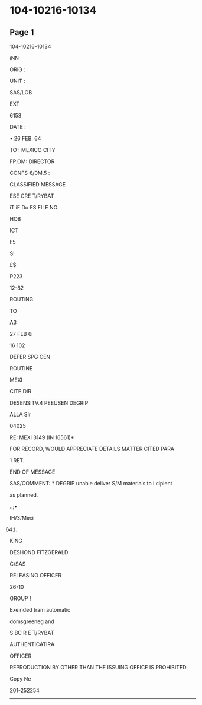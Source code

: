 # 104-10216-10134

## Page 1

104-10216-10134

iNN

ORIG :

UNIT :

SAS/LOB

EXT

6153

DATE :

• 26 FEB. 64

TO : MEXICO CITY

FP.OM: DIRECTOR

CONFS €/0M.5 :

CLASSIFIED MESSAGE

ESE CRE T/RYBAT

iT iF Do ES FILE NO.

HOB

ICT

I:5

S!

£$

P223

12-82

ROUTiNG

TO

A3

27 FEB 6i

16 102

DEFER SPG CEN

ROUTINE

MEXI

CITE DIR

DESENSITV.4 PEEUSEN DEGRIP

ALLA SIr

04025

RE: MEXI 3149 (IN 16561)*

FOR RECORD, WOULD APPRECIATE DETAILS MATTER CITED PARA

1 RET.

END OF MESSAGE

SAS/COMMENT: * DEGRIP unable deliver S/M materials to i cipient

as planned.

..;•

IH/3/Mexi

641.

KING

DESHOND FITZGERALD

C/SAS

RELEASINO OFFICER

26-10

GROUP !

Exeinded tram automatic

domsgreeneg and

S BC R E T/RYBAT

AUTHENTICATIRA

OFFICER

REPRODUCTION BY OTHER THAN THE ISSUING OFFICE IS PROHIBITED.

Copy Ne

201-252254

---

